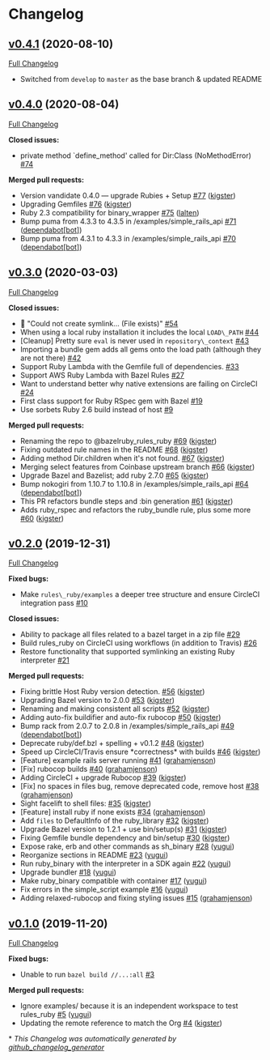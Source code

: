 # Changelog

## [v0.4.1](https://github.com/bazelruby/rules_ruby/tree/v0.4.1) (2020-08-10)

[Full Changelog](https://github.com/bazelruby/rules_ruby/compare/v0.4.0...v0.4.1)

 * Switched from `develop` to `master` as the base branch & updated README

## [v0.4.0](https://github.com/bazelruby/rules_ruby/tree/v0.4.0) (2020-08-04)

[Full Changelog](https://github.com/bazelruby/rules_ruby/compare/v0.3.0...v0.4.0)

**Closed issues:**

- private method `define\_method' called for Dir:Class \(NoMethodError\) [\#74](https://github.com/bazelruby/rules_ruby/issues/74)

**Merged pull requests:**

- Version vandidate 0.4.0 — upgrade Rubies + Setup [\#77](https://github.com/bazelruby/rules_ruby/pull/77) ([kigster](https://github.com/kigster))
- Upgrading Gemfiles [\#76](https://github.com/bazelruby/rules_ruby/pull/76) ([kigster](https://github.com/kigster))
- Ruby 2.3 compatibility for binary\_wrapper [\#75](https://github.com/bazelruby/rules_ruby/pull/75) ([lalten](https://github.com/lalten))
- Bump puma from 4.3.3 to 4.3.5 in /examples/simple\_rails\_api [\#71](https://github.com/bazelruby/rules_ruby/pull/71) ([dependabot[bot]](https://github.com/apps/dependabot))
- Bump puma from 4.3.1 to 4.3.3 in /examples/simple\_rails\_api [\#70](https://github.com/bazelruby/rules_ruby/pull/70) ([dependabot[bot]](https://github.com/apps/dependabot))

## [v0.3.0](https://github.com/bazelruby/rules_ruby/tree/v0.3.0) (2020-03-03)

[Full Changelog](https://github.com/bazelruby/rules_ruby/compare/v0.2.0...v0.3.0)

**Closed issues:**

- 🐛 "Could not create symlink... \(File exists\)"  [\#54](https://github.com/bazelruby/rules_ruby/issues/54)
- When using a local ruby installation it includes the local `LOAD\_PATH` [\#44](https://github.com/bazelruby/rules_ruby/issues/44)
- \[Cleanup\] Pretty sure `eval` is never used in `repository\_context` [\#43](https://github.com/bazelruby/rules_ruby/issues/43)
- Importing a bundle gem adds all gems onto the load path \(although they are not there\) [\#42](https://github.com/bazelruby/rules_ruby/issues/42)
- Support Ruby Lambda with the Gemfile full of dependencies. [\#33](https://github.com/bazelruby/rules_ruby/issues/33)
- Support AWS Ruby Lambda with Bazel Rules [\#27](https://github.com/bazelruby/rules_ruby/issues/27)
- Want to understand better why native extensions are failing on CircleCI [\#24](https://github.com/bazelruby/rules_ruby/issues/24)
- First class support for Ruby RSpec gem with Bazel [\#19](https://github.com/bazelruby/rules_ruby/issues/19)
- Use sorbets Ruby 2.6 build instead of host [\#9](https://github.com/bazelruby/rules_ruby/issues/9)

**Merged pull requests:**

- Renaming the repo to @bazelruby\_rules\_ruby [\#69](https://github.com/bazelruby/rules_ruby/pull/69) ([kigster](https://github.com/kigster))
- Fixing outdated rule names in the README [\#68](https://github.com/bazelruby/rules_ruby/pull/68) ([kigster](https://github.com/kigster))
- Adding method Dir.children when it's not found. [\#67](https://github.com/bazelruby/rules_ruby/pull/67) ([kigster](https://github.com/kigster))
- Merging select features from Coinbase upstream branch [\#66](https://github.com/bazelruby/rules_ruby/pull/66) ([kigster](https://github.com/kigster))
- Upgrade Bazel and Bazelist; add ruby 2.7.0 [\#65](https://github.com/bazelruby/rules_ruby/pull/65) ([kigster](https://github.com/kigster))
- Bump nokogiri from 1.10.7 to 1.10.8 in /examples/simple\_rails\_api [\#64](https://github.com/bazelruby/rules_ruby/pull/64) ([dependabot[bot]](https://github.com/apps/dependabot))
- This PR refactors bundle steps and :bin generation [\#61](https://github.com/bazelruby/rules_ruby/pull/61) ([kigster](https://github.com/kigster))
- Adds ruby\_rspec and refactors the ruby\_bundle rule, plus some more [\#60](https://github.com/bazelruby/rules_ruby/pull/60) ([kigster](https://github.com/kigster))

## [v0.2.0](https://github.com/bazelruby/rules_ruby/tree/v0.2.0) (2019-12-31)

[Full Changelog](https://github.com/bazelruby/rules_ruby/compare/v0.1.0...v0.2.0)

**Fixed bugs:**

- Make `rules\_ruby/examples` a deeper tree structure and ensure CircleCI integration pass [\#10](https://github.com/bazelruby/rules_ruby/issues/10)

**Closed issues:**

- Ability to package all files related to a bazel target in a zip file [\#29](https://github.com/bazelruby/rules_ruby/issues/29)
- Build rules\_ruby on CircleCI using workflows \(in addition to Travis\) [\#26](https://github.com/bazelruby/rules_ruby/issues/26)
- Restore functionality that supported symlinking an existing Ruby interpreter [\#21](https://github.com/bazelruby/rules_ruby/issues/21)

**Merged pull requests:**

- Fixing brittle Host Ruby version detection. [\#56](https://github.com/bazelruby/rules_ruby/pull/56) ([kigster](https://github.com/kigster))
- Upgrading Bazel version to 2.0.0 [\#53](https://github.com/bazelruby/rules_ruby/pull/53) ([kigster](https://github.com/kigster))
- Renaming and making consistent all scripts [\#52](https://github.com/bazelruby/rules_ruby/pull/52) ([kigster](https://github.com/kigster))
- Adding auto-fix buildifier and auto-fix rubocop [\#50](https://github.com/bazelruby/rules_ruby/pull/50) ([kigster](https://github.com/kigster))
- Bump rack from 2.0.7 to 2.0.8 in /examples/simple\_rails\_api [\#49](https://github.com/bazelruby/rules_ruby/pull/49) ([dependabot[bot]](https://github.com/apps/dependabot))
- Deprecate ruby/def.bzl + spelling + v0.1.2 [\#48](https://github.com/bazelruby/rules_ruby/pull/48) ([kigster](https://github.com/kigster))
- Speed up CircleCI/Travis ensure \*correctness\* with builds [\#46](https://github.com/bazelruby/rules_ruby/pull/46) ([kigster](https://github.com/kigster))
- \[Feature\] example rails server running [\#41](https://github.com/bazelruby/rules_ruby/pull/41) ([grahamjenson](https://github.com/grahamjenson))
- \[Fix\] rubocop builds [\#40](https://github.com/bazelruby/rules_ruby/pull/40) ([grahamjenson](https://github.com/grahamjenson))
- Adding CircleCI + upgrade Rubocop [\#39](https://github.com/bazelruby/rules_ruby/pull/39) ([kigster](https://github.com/kigster))
- \[Fix\] no spaces in files bug, remove deprecated code, remove host [\#38](https://github.com/bazelruby/rules_ruby/pull/38) ([grahamjenson](https://github.com/grahamjenson))
- Sight facelift to shell files: [\#35](https://github.com/bazelruby/rules_ruby/pull/35) ([kigster](https://github.com/kigster))
- \[Feature\] install ruby if none exists [\#34](https://github.com/bazelruby/rules_ruby/pull/34) ([grahamjenson](https://github.com/grahamjenson))
- Add `files` to DefaultInfo of the ruby\_library [\#32](https://github.com/bazelruby/rules_ruby/pull/32) ([kigster](https://github.com/kigster))
- Upgrade Bazel version to 1.2.1 + use bin/setup\(s\) [\#31](https://github.com/bazelruby/rules_ruby/pull/31) ([kigster](https://github.com/kigster))
- Fixing Gemfile bundle dependency and bin/setup [\#30](https://github.com/bazelruby/rules_ruby/pull/30) ([kigster](https://github.com/kigster))
- Expose rake, erb and other commands as sh\_binary [\#28](https://github.com/bazelruby/rules_ruby/pull/28) ([yugui](https://github.com/yugui))
- Reorganize sections in README [\#23](https://github.com/bazelruby/rules_ruby/pull/23) ([yugui](https://github.com/yugui))
- Run ruby\_binary with the interpreter in a SDK again [\#22](https://github.com/bazelruby/rules_ruby/pull/22) ([yugui](https://github.com/yugui))
- Upgrade bundler [\#18](https://github.com/bazelruby/rules_ruby/pull/18) ([yugui](https://github.com/yugui))
- Make ruby\_binary compatible with container [\#17](https://github.com/bazelruby/rules_ruby/pull/17) ([yugui](https://github.com/yugui))
- Fix errors in the simple\_script example [\#16](https://github.com/bazelruby/rules_ruby/pull/16) ([yugui](https://github.com/yugui))
- Adding relaxed-rubocop and fixing styling issues [\#15](https://github.com/bazelruby/rules_ruby/pull/15) ([grahamjenson](https://github.com/grahamjenson))

## [v0.1.0](https://github.com/bazelruby/rules_ruby/tree/v0.1.0) (2019-11-20)

[Full Changelog](https://github.com/bazelruby/rules_ruby/compare/59deebc086f9c64a4626e2c98d7aa9c746d0d382...v0.1.0)

**Fixed bugs:**

- Unable to run `bazel build //...:all` [\#3](https://github.com/bazelruby/rules_ruby/issues/3)

**Merged pull requests:**

- Ignore examples/ because it is an independent workspace to test rules\_ruby [\#5](https://github.com/bazelruby/rules_ruby/pull/5) ([yugui](https://github.com/yugui))
- Updating the remote reference to match the Org [\#4](https://github.com/bazelruby/rules_ruby/pull/4) ([kigster](https://github.com/kigster))



\* *This Changelog was automatically generated by [github_changelog_generator](https://github.com/github-changelog-generator/github-changelog-generator)*
